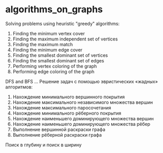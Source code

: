 # algorithms_on_graphs
Solving problems using heuristic "greedy"
algorithms:
1. Finding the minimum vertex cover
2. Finding the maximum independent set of vertices 
3. Finding the maximum match
4. Finding the minimum edge cover
5. Finding the smallest dominant set of vertices
6. Finding the smallest dominant set of edges
7. Performing vertex coloring of the graph
8. Performing edge coloring of the graph

DFS and BFS 
...
Решение задач с помощью эвристических «жадных»
алгоритмов:
1. Нахождение минимального вершинного покрытия
2. Нахождение максимального независимого множества вершин 
3. Нахождение максимального паросочетания
4. Нахождение минимального рёберного покрытия
5. Нахождение наименьшего доминирующего множества вершин
6. Нахождение наименьшего доминирующего множества рёбер
7. Выполнение вершинной раскраски графа
8. Выполнение рёберной раскраски графа

Поиск в глубину и поиск в ширину

